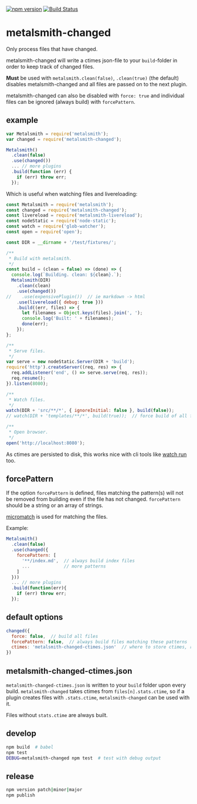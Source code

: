 [![npm version](https://badge.fury.io/js/metalsmith-changed.svg)](https://badge.fury.io/js/metalsmith-changed) [![Build Status](https://travis-ci.org/arve0/metalsmith-changed.svg?branch=master)](https://travis-ci.org/arve0/metalsmith-changed)

# metalsmith-changed
Only process files that have changed.

metalsmith-changed will write a ctimes json-file to your `build`-folder in order to keep track of changed files.

 **Must** be used with `metalsmith.clean(false)`, `.clean(true)` (the default) disables metalsmith-changed and all files are passed on to the next plugin.

 metalsmith-changed can also be disabled with `force: true` and individual files can be ignored (always build) with `forcePattern`.


## example
```js
var Metalsmith = require('metalsmith');
var changed = require('metalsmith-changed');

Metalsmith()
  .clean(false)
  .use(changed())
  ... // more plugins
  .build(function (err) {
    if (err) throw err;
  });
```

Which is useful when watching files and livereloading:
```js
const Metalsmith = require('metalsmith');
const changed = require('metalsmith-changed');
const livereload = require('metalsmith-livereload');
const nodeStatic = require('node-static');
const watch = require('glob-watcher');
const open = require('open');

const DIR = __dirname + '/test/fixtures/';

/**
 * Build with metalsmith.
 */
const build = (clean = false) => (done) => {
  console.log(`Building. clean: ${clean}.`);
  Metalsmith(DIR)
    .clean(clean)
    .use(changed())
//    .use(expensivePlugin())  // ie markdown -> html
    .use(livereload({ debug: true }))
    .build((err, files) => {
      let filenames = Object.keys(files).join(', ');
      console.log('Built: ' + filenames);
      done(err);
    });
};

/**
 * Serve files.
 */
var serve = new nodeStatic.Server(DIR + 'build');
require('http').createServer((req, res) => {
  req.addListener('end', () => serve.serve(req, res));
  req.resume();
}).listen(8080);

/**
 * Watch files.
 */
watch(DIR + 'src/**/*', { ignoreInitial: false }, build(false));
// watch(DIR + 'templates/**/*', build(true));  // force build of all files

/**
 * Open browser.
 */
open('http://localhost:8080');
```

As ctimes are persisted to disk, this works nice with cli tools like [watch run](https://www.npmjs.com/package/watch-run) too.

## forcePattern
If the option `forcePattern` is defined, files matching the pattern(s) will not
be removed from building even if the file has not changed. `forcePattern` should
be a string or an array of strings.

[micromatch](https://github.com/jonschlinkert/micromatch) is used for
matching the files.

Example:
```js
Metalsmith()
  .clean(false)
  .use(changed({
    forcePattern: [
      '**/index.md',  // always build index files
      ...             // more patterns
    ]
  }))
  ... // more plugins
  .build(function(err){
    if (err) throw err;
  });
```


## default options
```js
changed({
  force: false,  // build all files
  forcePattern: false,  // always build files matching these patterns
  ctimes: 'metalsmith-changed-ctimes.json'  // where to store ctimes, relative to the build folder
})
```


## metalsmith-changed-ctimes.json
`metalsmith-changed-ctimes.json` is written to your `build` folder upon every build. `metalsmith-changed` takes ctimes from `files[n].stats.ctime`, so if a plugin creates files with `.stats.ctime`, `metalsmith-changed` can be used with it.

Files without `stats.ctime` are always built.


## develop
```sh
npm build  # babel
npm test
DEBUG=metalsmith-changed npm test  # test with debug output
```

## release
```sh
npm version patch|minor|major
npm publish
```
